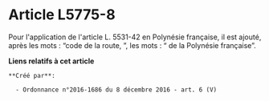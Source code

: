 # Article L5775-8

Pour l'application de l'article L. 5531-42 en Polynésie française, il est ajouté, après les mots : “code de la route, ”, les
mots : “ de la Polynésie française”.

**Liens relatifs à cet article**

	**Créé par**:

	  - Ordonnance n°2016-1686 du 8 décembre 2016 - art. 6 (V)
